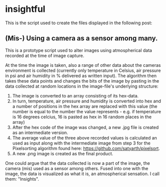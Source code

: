 # insightful

This is the script used to create the files displayed in the following post: 

## (Mis-) Using a camera as a sensor among many.

This is a prototype script used to alter images using atmospherical data recorded at the time of image capture.

At the time the image is taken, also a range of other data about the cameras environment is collected (currently only temperature in Celsius, air pressure in psi and air humidity in % delivered as written input). The algorithm then takes these data points and changes the bits of the image by pasting in the data collected at random locations in the image-file's underlying structure:
1. The image is converted to an array consisting of its hex-data.
2. In turn, temperature, air pressure and humidity is converted into hex and a number of positions in the hex array are replaced with this value (the number is equal to the number the value represents - e.g. if temperature is 16 degrees celcius, 16 is pasted as hex in 16 random places in the array)
3. After the hex code of the image was changed, a new .jpg file is created as an intermediate version.
4. The average value of the three above recorded values is calculated an used as input along with the intermediate image from step 3 for the Pixelsorting algorithm found here: https://github.com/satyarth/pixelsort.
5. A new .png image is created as the final product.

One could argue that the data collected is now a part of the image, the camera (mis) used as a sensor among others. Fused into one with the image, the data is visualized as what it is, an atmospherical sensation. I call them: "Insights".